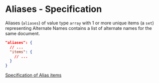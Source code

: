 # Aliases - Specification

Aliases (`aliases`) of value type `array` with 1 or more unique items (a `set`)
representing Alternate Names contains a list of alternate names for the same
document.

```json
"aliases": {
  // ...
  "items": {
    // ...
  }
}
```

[Specification of Alias items](aliases/alias-spec.en.md)
